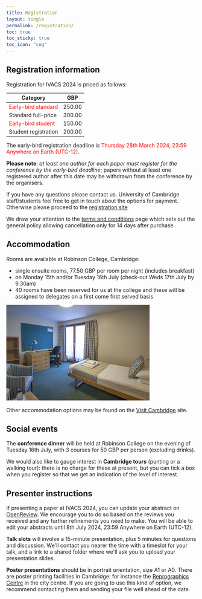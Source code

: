 ```yaml
---
title: Registration
layout: single
permalink: /registration/
toc: true
toc_sticky: true
toc_icon: "cog"
---
```


## Registration information

Registration for IVACS 2024 is priced as follows:

| Category | GBP |
| --- | --- |
| <span style="color:red">Early-bird standard</span> | 250.00 |
| Standard full-price | 300.00 |
| <span style="color:red">Early-bird student</span> | 150.00 |
| Student registration | 200.00 |

The early-bird registration deadline is <span style="color:red">Thursday 28th March 2024, 23:59 Anywhere on Earth (UTC-12)</span>.

**Please note**: _at least one author for each paper must register for the conference by the early-bird deadline_; papers without at least one registered author after this date may be withdrawn from the conference by the organisers.

If you have any questions please contact us. University of Cambridge staff/students feel free to get in touch about the options for payment.
Otherwise please proceed to the [registration site](https://onlinesales.admin.cam.ac.uk/conferences-and-events/computer-science-and-technology/intervarietal-applied-corpus-studies-ivacs/the-11th-intervarietal-applied-corpus-studies-ivacs-biennial-conference-july-2024)

We draw your attention to the [terms and conditions](https://onlinesales.admin.cam.ac.uk/help/terms-conditions) page which sets out the general policy allowing cancellation only for 14 days after purchase.


## Accommodation

Rooms are available at Robinson College, Cambridge:

* single ensuite rooms, 77.50 GBP per room per night (includes breakfast)
* on Monday 15th and/or Tuesday 16th July (check-out Weds 17th July by 9.30am)
* 40 rooms have been reserved for us at the college and these will be assigned to delegates on a first come first served basis

![Example room at Robinson College](/assets/images/robinson_b-and-b.jpeg)

Other accommodation options may be found on the [Visit Cambridge](https://www.visitcambridge.org/place-categories/accommodation/) site.


## Social events

The **conference dinner** will be held at Robinson College on the evening of Tuesday 16th July, with 3 courses for 50 GBP per person (excluding drinks).

We would also like to gauge interest in **Cambridge tours** (punting or a walking tour): there is no charge for these at present, but you can tick a box when you register so that we get an indication of the level of interest.


## Presenter instructions

If presenting a paper at IVACS 2024, you can update your abstract on [OpenReview](https://openreview.net/group?id=IVACS/2024/Conference/Authors).
We encourage you to do so based on the reviews you received and any further refinements you need to make.
You will be able to edit your abstracts until 8th July 2024, 23:59 Anywhere on Earth (UTC-12).

**Talk slots** will involve a 15-minute presentation, plus 5 minutes for questions and discussion.
We'll contact you nearer the time with a timeslot for your talk, and a link to a shared folder where we'll ask you to upload your presentation slides.

**Poster presentations** should be in portrait orientation, size A1 or A0. 
There are poster printing facilities in Cambridge: for instance the [Reprographics Centre](https://www.em.admin.cam.ac.uk/what-we-do/estate-operations/facilities-services/reprographics/about-us) in the city centre. If you are going to use this kind of option, we recommend contacting them and sending your file well ahead of the date.
